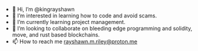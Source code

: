 - 👋 Hi, I’m @kingrayshawn
- 👀 I’m interested in learning how to code and avoid scams.
- 🌱 I’m currently learning project management.
- 💞️ I’m looking to collaborate on bleeding edge programming and solidity, move, and rust based blockchains.
- 📫 How to reach me rayshawn.m.riley@proton.me

<!---
kingrayshawn/kingrayshawn is a ✨ special ✨ repository because its `README.md` (this file) appears on your GitHub profile.
You can click the Preview link to take a look at your changes.
--->

